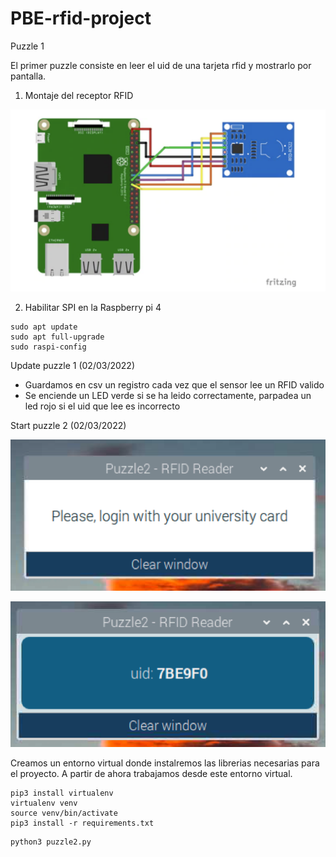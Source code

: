 # PBE-rfid-project

Puzzle 1

El primer puzzle consiste en leer el uid de una tarjeta rfid y mostrarlo por pantalla.

1. Montaje del receptor RFID

![Screenshot](images/montaje.png)


2. Habilitar SPI en la Raspberry pi 4

```
sudo apt update
sudo apt full-upgrade
sudo raspi-config
```

Update puzzle 1 (02/03/2022)

 - Guardamos en csv un registro cada vez que el sensor lee un RFID valido
 - Se enciende un LED verde si se ha leido correctamente, parpadea un led rojo si el uid que lee es incorrecto

Start puzzle 2 (02/03/2022)

![Screenshot](images/puzzle2_main.png)

![Screenshot](images/puzzle2_uid.png)


Creamos un entorno virtual donde instalremos las librerias necesarias para el proyecto.
A partir de ahora trabajamos desde este entorno virtual.
```
pip3 install virtualenv
virtualenv venv
source venv/bin/activate
pip3 install -r requirements.txt
```

````
python3 puzzle2.py
````



